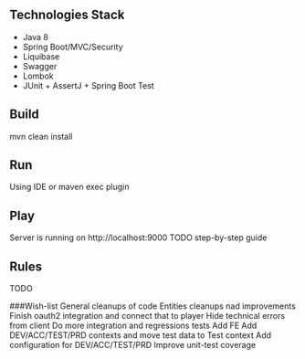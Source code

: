 
## Technologies Stack
* Java 8
* Spring Boot/MVC/Security
* Liquibase
* Swagger
* Lombok
* JUnit + AssertJ + Spring Boot Test

## Build
mvn clean install

## Run
Using IDE or maven exec plugin

## Play
Server is running on http://localhost:9000
TODO step-by-step guide

## Rules
TODO

###Wish-list
General cleanups of code
Entities cleanups nad improvements
Finish oauth2 integration and connect that to player
Hide technical errors from client
Do more integration and regressions tests
Add FE
Add DEV/ACC/TEST/PRD contexts and move test data to Test context
Add configuration for DEV/ACC/TEST/PRD
Improve unit-test coverage